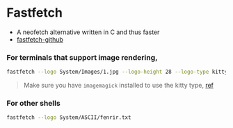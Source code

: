 # Fastfetch

- A neofetch alternative written in C and thus faster
- [fastfetch-github](https://github.com/fastfetch-cli/fastfetch)

### For terminals that support image rendering,

```sh
fastfetch --logo System/Images/1.jpg --logo-height 28 --logo-type kitty
```

> Make sure you have `imagemagick` installed to use the kitty type, [ref](https://github.com/fastfetch-cli/fastfetch/wiki/Logo-options)

### For other shells

```sh
fastfetch --logo System/ASCII/fenrir.txt
```
